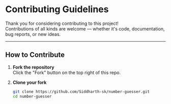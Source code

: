 # Contributing Guidelines

Thank you for considering contributing to this project!  
Contributions of all kinds are welcome — whether it's code, documentation, bug reports, or new ideas.

---

## How to Contribute

1. **Fork the repository**  
   Click the "Fork" button on the top right of this repo.

2. **Clone your fork**  
   ```bash
   git clone https://github.com/Siddharth-sk/number-guesser.git
   cd number-guesser
